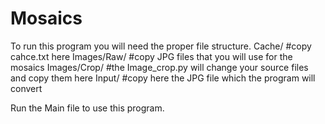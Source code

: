 # Mosaics

To run this program you will need the proper file structure.
Cache/        #copy cahce.txt here
Images/Raw/   #copy JPG files that you will use for the mosaics
Images/Crop/  #the Image_crop.py will change your source files and copy them here
Input/        #copy here the JPG file which the program will convert

Run the Main file to use this program.

